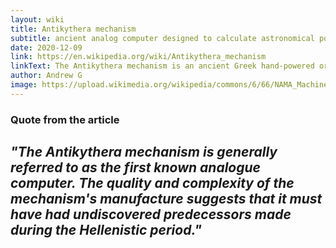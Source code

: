 ```yaml
---
layout: wiki
title: Antikythera mechanism
subtitle: ancient analog computer designed to calculate astronomical positions
date: 2020-12-09
link: https://en.wikipedia.org/wiki/Antikythera_mechanism
linkText: The Antikythera mechanism is an ancient Greek hand-powered orrery, described as the first analogue computer, the oldest known example of such a device used to predict astronomical positions and eclipses for calendar and astrological purposes decades in advance. It could also be used to track the four-year cycle of athletic games which was similar to an Olympiad, the cycle of th
author: Andrew G
image: https://upload.wikimedia.org/wikipedia/commons/6/66/NAMA_Machine_d%27Anticyth%C3%A8re_1.jpg
---
```


### Quote from the article

_"The Antikythera mechanism is generally referred to as the first known analogue computer. The quality and complexity of the mechanism's manufacture suggests that it must have had undiscovered predecessors made during the Hellenistic period."_
---

